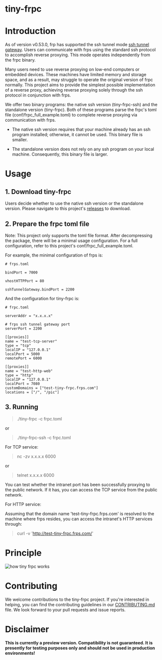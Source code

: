 # tiny-frpc

# Introduction

As of version v0.53.0, frp has supported the ssh tunnel mode [ssh tunnel gateway](https://github.com/fatedier/frp?tab=readme-ov-file#ssh-tunnel-gateway). Users can communicate with frps using the standard ssh protocol to accomplish reverse proxying. This mode operates independently from the frpc binary.

Many users need to use reverse proxying on low-end computers or embedded devices. These machines have limited memory and storage space, and as a result, may struggle to operate the original version of frpc normally. This project aims to provide the simplest possible implementation of a reverse proxy, achieving reverse proxying solely through the ssh protocol in conjunction with frps.

We offer two binary programs: the native ssh version (tiny-frpc-ssh) and the standalone version (tiny-frpc). Both of these programs parse the frpc's toml file (conf/frpc_full_example.toml) to complete reverse proxying via communication with frps.

* The native ssh version requires that your machine already has an ssh program installed; otherwise, it cannot be used. This binary file is smaller.

* The standalone version does not rely on any ssh program on your local machine. Consequently, this binary file is larger.


# Usage

## 1. Download tiny-frpc
Users decide whether to use the native ssh version or the standalone version. Please navigate to this project's [releases](https://github.com/gofrp/tiny-frpc/releases) to download.


## 2. Prepare the frpc toml file
Note: This project only supports the toml file format.
After decompressing the package, there will be a minimal usage configuration. For a full configuration, refer to this project's conf/frpc_full_example.toml.

For example, the minimal configuration of frps is:
```
# frps.toml

bindPort = 7000

vhostHTTPPort = 80

sshTunnelGateway.bindPort = 2200
```

And the configuration for tiny-frpc is:
```
# frpc.toml

serverAddr = "x.x.x.x"

# frps ssh tunnel gateway port
serverPort = 2200

[[proxies]]
name = "test-tcp-server"
type = "tcp"
localIP = "127.0.0.1"
localPort = 5000
remotePort = 6000

[[proxies]]
name = "test-http-web"
type = "http"
localIP = "127.0.0.1"
localPort = 7080
customDomains = ["test-tiny-frpc.frps.com"]
locations = ["/", "/pic"]
```

## 3. Running
> ./tiny-frpc -c frpc.toml

or

> ./tiny-frpc-ssh -c frpc.toml

For TCP service:

> nc -zv x.x.x.x 6000

or

> telnet x.x.x.x 6000

You can test whether the intranet port has been successfully proxying to the public network. If it has, you can access the TCP service from the public network.

For HTTP service:

Assuming that the domain name 'test-tiny-frpc.frps.com' is resolved to the machine where frps resides, you can access the intranet's HTTP services through:

> curl -v 'http://test-tiny-frpc.frps.com/'



# Principle
![how tiny frpc works](doc/pic/architecture.png)

# Contributing

We welcome contributions to the tiny-frpc project. If you're interested in helping, you can find the contributing guidelines in our [CONTRIBUTING.md](CONTRIBUTING.md) file. We look forward to your pull requests and issue reports.

# Disclaimer

**This is currently a preview version. Compatibility is not guaranteed. It is presently for testing purposes only and should not be used in production environments!**
